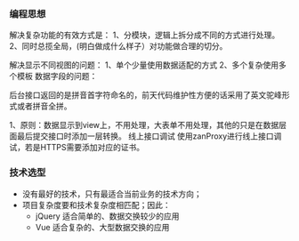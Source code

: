### 编程思想

解决复杂功能的有效方式是： 1、分模块，逻辑上拆分成不同的方式进行处理。 2、同时总揽全局，(明白做成什么样子）对功能做合理的切分。 

解决显示不同视图的问题： 1、单个少量使用数据适配的方式 2、多个复杂使用多个模板  数据字段的问题：

后台接口返回的是拼音首字符命名的，前天代码维护性方便的话采用了英文驼峰形式或者拼音全拼。 

1、原则：数据显示到view上，不用处理，大表单不用处理，其他的只是在数据层面最后提交接口时添加一层转换。  线上接口调试 使用zanProxy进行线上接口调试，若是HTTPS需要添加对应的证书。 



### 技术选型

* 没有最好的技术，只有最适合当前业务的技术方向；
* 项目复杂度要和技术复杂度相匹配；因此：
	* jQuery 适合简单的、数据交换较少的应用
	* Vue 适合复杂的、大型数据交换的应用


